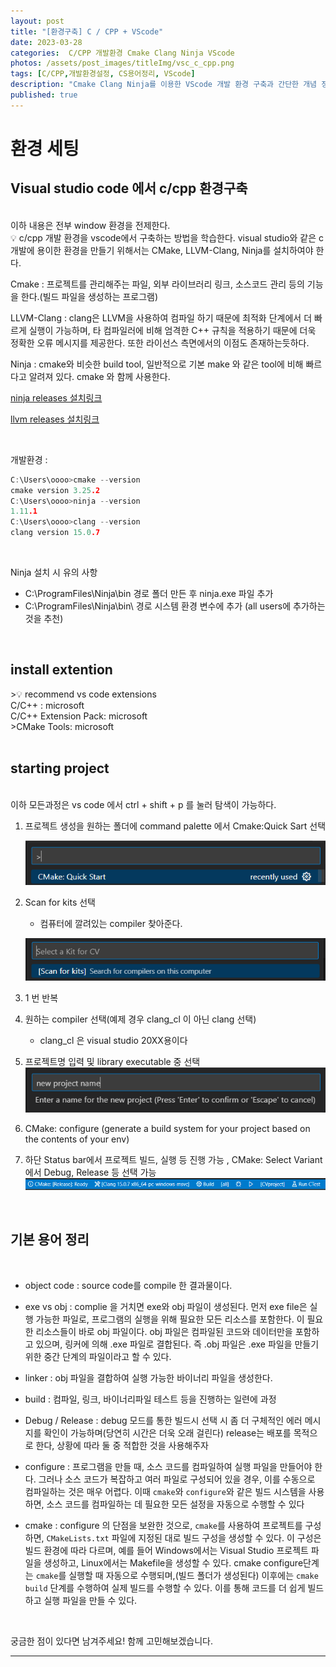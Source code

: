 ```yaml
---
layout: post
title: "[환경구축] C / CPP + VScode"
date: 2023-03-28
categories:  C/CPP 개발환경 Cmake Clang Ninja VScode
photos: /assets/post_images/titleImg/vsc_c_cpp.png
tags: [C/CPP,개발환경설정, CS용어정리, VScode] 
description: "Cmake Clang Ninja를 이용한 VScode 개발 환경 구축과 간단한 개념 정리"
published: true
---
```



# 환경 세팅  
  
   
## Visual studio code 에서 c/cpp 환경구축
<br/>
이하 내용은 전부 window 환경을 전제한다.
<br/>

<aside>
💡 c/cpp 개발 환경을 vscode에서 구축하는 방법을 학습한다. visual studio와 같은 c 개발에 용이한 환경을 만들기 위해서는 CMake, LLVM-Clang, Ninja를 설치하여야 한다.

</aside>

Cmake : 프로젝트를 관리해주는 파일, 외부 라이브러리 링크, 소스코드 관리 등의 기능을 한다.(빌드 파일을 생성하는 프로그램)

LLVM-Clang : clang은 LLVM을 사용하여 컴파일 하기 때문에 최적화 단계에서 더 빠르게 실행이 가능하며, 타 컴파일러에 비해 엄격한 C++ 규칙을 적용하기 때문에 더욱 정확한 오류 메시지를 제공한다. 또한 라이선스 측면에서의 이점도 존재하는듯하다.

Ninja : cmake와 비슷한 build tool, 일반적으로 기본 make 와 같은 tool에 비해 빠르다고 알려져 있다. cmake 와 함께 사용한다. 

[ninja releases 설치링크](https://github.com/ninja-build/ninja/releases)

[llvm releases 설치링크](https://github.com/llvm/llvm-project/releases)

<br/>

개발환경 : 

```c
C:\Users\oooo>cmake --version
cmake version 3.25.2
C:\Users\oooo>ninja --version
1.11.1
C:\Users\oooo>clang --version
clang version 15.0.7
```
<br/>

Ninja 설치 시 유의 사항

- C:\ProgramFiles\Ninja\bin 경로 폴더 만든 후 ninja.exe 파일 추가
- C:\ProgramFiles\Ninja\bin\ 경로 시스템 환경 변수에 추가 (all users에 추가하는 것을 추천)

<br/>

## install extention

<aside>
>💡 recommend vs code extensions  <br/>
C/C++ : microsoft <br/>
C/C++ Extension Pack: microsoft <br/>
>CMake Tools: microsoft
</aside>
 <br/>

## starting project

 <br/>
이하 모든과정은 vs code 에서 ctrl + shift + p 를 눌러 탐색이 가능하다.
 <br/> 

1. 프로젝트 생성을 원하는 폴더에 command palette 에서 Cmake:Quick Sart 선택

    ![Untitled](/assets/post_images/vscSetting/Untitled.png)

2. Scan for kits 선택
    - 컴퓨터에 깔려있는 compiler 찾아준다.
    
    ![Untitled](/assets/post_images/vscSetting/Untitled1.png)

3. 1 번 반복

4. 원하는 compiler 선택(예제 경우 clang_cl 이 아닌 clang 선택)
    - clang_cl 은 visual studio 20XX용이다

5. 프로젝트명 입력 및 library executable 중 선택
    ![Untitled](/assets/post_images/vscSetting/Untitled2.png)

6. CMake: configure  (generate a build system for your project based on the contents of your env)

7. 하단 Status bar에서 프로젝트 빌드, 실행 등 진행 가능 , CMake: Select Variant 에서 Debug, Release 등 선택 가능
    ![Untitled](/assets/post_images/vscSetting/Untitled3.png)

 <br/>

## 기본 용어 정리

 <br/>

- object code : source code를 compile 한 결과물이다. 

- exe vs obj : complie 을 거치면 exe와 obj 파일이 생성된다. 먼저 exe file은 실행 가능한 파일로, 프로그램의 실행을 위해 필요한 모든 리소스를 포함한다. 이 필요한 리소스들이 바로 obj 파일이다. obj 파일은 컴파일된 코드와 데이터만을 포함하고 있으며, 링커에 의해 .exe 파일로 결합된다. 즉 .obj 파일은 .exe 파일을 만들기 위한 중간 단계의 파일이라고 할 수 있다.

- linker : obj 파일을 결합하여 실행 가능한 바이너리 파일을 생성한다.

- build : 컴파일, 링크, 바이너리파일 테스트 등을 진행하는 일련에 과정 

- Debug / Release : debug 모드를 통한 빌드시 선택 시 좀 더 구체적인 에러 메시지를 확인이 가능하며(당연히 시간은 더욱 오래 걸린다) release는 배포를 목적으로 한다, 상황에 따라 둘 중 적합한 것을 사용해주자 

- configure : 프로그램을 만들 때, 소스 코드를 컴파일하여 실행 파일을 만들어야 한다. 그러나 소스 코드가 복잡하고 여러 파일로 구성되어 있을 경우, 이를 수동으로 컴파일하는 것은 매우 어렵다. 이때 `cmake`와 `configure`와 같은 빌드 시스템을 사용하면, 소스 코드를 컴파일하는 데 필요한 모든 설정을 자동으로 수행할 수 있다

- cmake : configure 의 단점을 보완한 것으로, `cmake`를 사용하여 프로젝트를 구성하면, `CMakeLists.txt` 파일에 지정된 대로 빌드 구성을 생성할 수 있다. 이 구성은 빌드 환경에 따라 다르며, 예를 들어 Windows에서는 Visual Studio 프로젝트 파일을 생성하고, Linux에서는 Makefile을 생성할 수 있다. cmake configure단계는 `cmake`를 실행할 때 자동으로 수행되며,(빌드 폴더가 생성된다) 이후에는 `cmake build` 단계를 수행하여 실제 빌드를 수행할 수 있다. 이를 통해 코드를 더 쉽게 빌드하고 실행 파일을 만들 수 있다.



<br/>

궁금한 점이 있다면 남겨주세요! 함께 고민해보겠습니다.

------------------------
